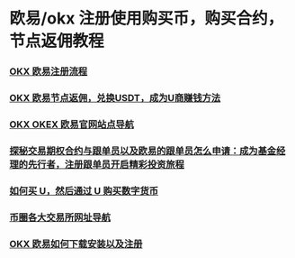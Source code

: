 # 欧易/okx 注册使用购买币，购买合约，节点返佣教程

### [OKX 欧易注册流程](./docs/okx)
### [OKX 欧易节点返佣，兑换USDT，成为U商赚钱方法](./docs/okx-buy-coins)
### [OKX OKEX 欧易官网站点导航](./docs/okx-intro)
### [探秘交易期权合约与跟单员以及欧易的跟单员怎么申请：成为基金经理的先行者，注册跟单员开启精彩投资旅程](./docs/ok-gd)
### [如何买 U，然后通过 U 购买数字货币](./docs/buyu-selleru)
### [币圈各大交易所网址导航](./docs/coins-index)
### [OKX 欧易如何下载安装以及注册](./docs/okx-install)